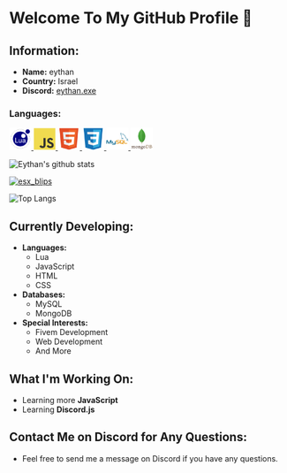 # Welcome To My GitHub Profile :wave:

## **Information:**

- **Name:** eythan   
- **Country:** Israel  
- **Discord:** [eythan.exe](https://discord.com/users/868540978871566387)   

</p><h3 align="left">Languages:</h3>

<p align="left">
  <a
        href="https://lua.org/" target="_blank" rel="noreferrer"> <img
            src="https://raw.githubusercontent.com/vscode-icons/vscode-icons/60975dc78d1e5bf3288f5dec2de04876deb372e2/icons/file_type_lua.svg"
            alt="Lua" width="40" height="40" />
    </a>
    <a href="https://developer.mozilla.org/en-US/docs/Web/JavaScript" target="_blank" rel="noreferrer"> <img
            src="https://raw.githubusercontent.com/devicons/devicon/master/icons/javascript/javascript-original.svg"
            alt="javascript" width="40" height="40" />
    </a>
    <a href="https://developer.mozilla.org/en-US/docs/Web/HTML" target="_blank" rel="noreferrer">
       <img src="https://raw.githubusercontent.com/devicons/devicon/master/icons/html5/html5-original.svg" alt="HTML" width="40" height="40" />
    </a>
    <a href="https://developer.mozilla.org/en-US/docs/Web/CSS" target="_blank" rel="noreferrer">
       <img src="https://raw.githubusercontent.com/devicons/devicon/master/icons/css3/css3-original.svg" alt="CSS" width="40" height="40" />
    </a>
    <a href="https://www.mysql.com/" target="_blank" rel="noreferrer"> <img
            src="https://raw.githubusercontent.com/devicons/devicon/master/icons/mysql/mysql-original-wordmark.svg"
            alt="MySQL" width="40" height="40" />
    </a>
    <a href="https://www.mongodb.com/" target="_blank" rel="noreferrer"> <img
            src="https://raw.githubusercontent.com/devicons/devicon/master/icons/mongodb/mongodb-original-wordmark.svg"
            alt="mongodb" width="40" height="40" />
    </a>
</p>

![Eythan's github stats](https://github-readme-stats.vercel.app/api?username=eythanexe&show_icons=true&theme=tokyonight)

[![esx_blips](https://github-readme-stats.vercel.app/api/pin/?username=eythanexe&repo=esx_blips&show_owner=true&theme=tokyonight)](https://github.com/eythanexe/esx_blips)

![Top Langs](https://github-readme-stats.vercel.app/api/top-langs/?username=eythanexe&layout=compact&theme=tokyonight)

## **Currently Developing:**  
- **Languages:** 
  - Lua
  - JavaScript
  - HTML
  - CSS   
- **Databases:** 
  - MySQL
  - MongoDB   
- **Special Interests:** 
  - Fivem Development
  - Web Development
  - And More

## **What I'm Working On:**
- Learning more **JavaScript**
- Learning **Discord.js**

## **Contact Me on Discord for Any Questions:**
- Feel free to send me a message on Discord if you have any questions.

